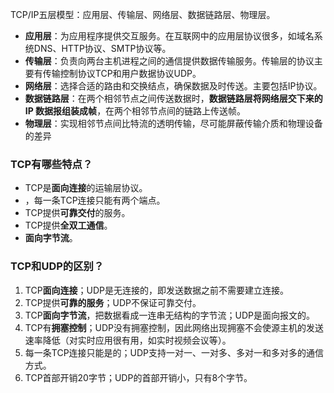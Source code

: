 TCP/IP五层模型：应用层、传输层、网络层、数据链路层、物理层。

- **应用层**：为应用程序提供交互服务。在互联网中的应用层协议很多，如域名系统DNS、HTTP协议、SMTP协议等。 
- **传输层**：负责向两台主机进程之间的通信提供数据传输服务。传输层的协议主要有传输控制协议TCP和用户数据协议UDP。 
- **网络层**：选择合适的路由和交换结点，确保数据及时传送。主要包括IP协议。 
- **数据链路层**：在两个相邻节点之间传送数据时，**数据链路层将网络层交下来的 IP 数据报组装成帧**，在两个相邻节点间的链路上传送帧。 
- **物理层**：实现相邻节点间比特流的透明传输，尽可能屏蔽传输介质和物理设备的差异

### TCP有哪些特点？

- TCP是**面向连接**的运输层协议。 
- <stron>，每一条TCP连接只能有两个端点。</stron> 
- TCP提供**可靠交付**的服务。 
- TCP提供**全双工通信**。 
- **面向字节流**。 

### TCP和UDP的区别？

1. TCP**面向连接**；UDP是无连接的，即发送数据之前不需要建立连接。 
2. TCP提供**可靠的服务**；UDP不保证可靠交付。 
3. TCP**面向字节流**，把数据看成一连串无结构的字节流；UDP是面向报文的。 
4. TCP有**拥塞控制**；UDP没有拥塞控制，因此网络出现拥塞不会使源主机的发送速率降低（对实时应用很有用，如实时视频会议等）。 
5. 每一条TCP连接只能是<stron>的；UDP支持一对一、一对多、多对一和多对多的通信方式。</stron> 
6. TCP首部开销20字节；UDP的首部开销小，只有8个字节。
